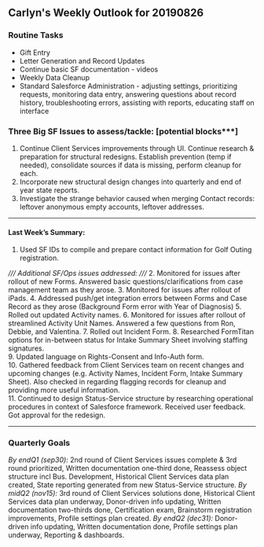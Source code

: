 ## Carlyn's Weekly Outlook for 20190826
### Routine Tasks
* Gift Entry
* Letter Generation and Record Updates
* Continue basic SF documentation - videos
* Weekly Data Cleanup
* Standard Salesforce Administration - adjusting settings, prioritizing requests, monitoring data entry, answering questions about record history, troubleshooting errors, assisting with reports, educating staff on interface

### Three Big SF Issues to assess/tackle: [potential blocks***]
1. Continue Client Services improvements through UI.  Continue research & preparation for structural redesigns.  Establish prevention (temp if needed), consolidate sources if data is missing, perform cleanup for each.
2. Incorporate new structural design changes into quarterly and end of year state reports.
3. Investigate the strange behavior caused when merging Contact records: leftover anonymous empty accounts, leftover addresses.

- - - -
#### Last Week’s Summary:
1. Used SF IDs to compile and prepare contact information for Golf Outing registration.  

*/// Additional SF/Ops issues addressed: ///*
2. Monitored for issues after rollout of new Forms.  Answered basic questions/clarifications from case management team as they arose.
3. Monitored for issues after rollout of iPads. 
4. Addressed push/get integration errors between Forms and Case Record as they arose (Background Form error with Year of Diagnosis)
5. Rolled out updated Activity names.
6. Monitored for issues after rollout of streamlined Activity Unit Names.  Answered a few questions from Ron, Debbie, and Valentina.
7. Rolled out Incident Form.
8. Researched FormTitan options for in-between status for Intake Summary Sheet involving staffing signatures.  
9. Updated language on Rights-Consent and Info-Auth form.  
10. Gathered feedback from Client Services team on recent changes and upcoming changes (e.g. Activity Names, Incident Form, Intake Summary Sheet).  Also checked in regarding flagging records for cleanup and providing more useful information.  
11. Continued to design Status-Service structure by researching operational procedures in context of Salesforce framework. Received user feedback. Got approval for the redesign.  

- - - -
### Quarterly Goals
*By endQ1 (sep30):* 2nd round of Client Services issues complete & 3rd round prioritized, Written documentation one-third done, Reassess object structure incl Bus. Development, Historical Client Services data plan created, State reporting generated from new Status-Service structure.
*By midQ2 (nov15):* 3rd round of Client Services solutions done, Historical Client Services data plan underway, Donor-driven info updating, Written documentation two-thirds done, Certification exam, Brainstorm registration improvements, Profile settings plan created.
*By endQ2 (dec31):*  Donor-driven info updating, Written documentation done, Profile settings plan underway, Reporting & dashboards.